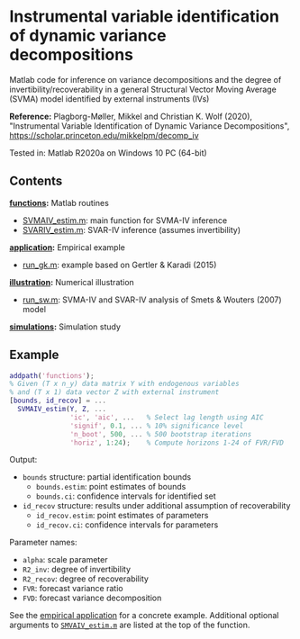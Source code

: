 # Instrumental variable identification of dynamic variance decompositions

Matlab code for inference on variance decompositions and the degree of invertibility/recoverability in a general Structural Vector Moving Average (SVMA) model identified by external instruments (IVs)

**Reference:**
Plagborg-Møller, Mikkel and Christian K. Wolf (2020), "Instrumental Variable Identification of Dynamic Variance Decompositions", https://scholar.princeton.edu/mikkelpm/decomp_iv

Tested in: Matlab R2020a on Windows 10 PC (64-bit)

## Contents

**[functions](functions):** Matlab routines
- [SVMAIV_estim.m](functions/SVMAIV_estim.m): main function for SVMA-IV inference
- [SVARIV_estim.m](functions/SVARIV_estim.m): SVAR-IV inference (assumes invertibility)

**[application](application):** Empirical example
- [run_gk.m](application/run_gk.m): example based on Gertler & Karadi (2015)

**[illustration](illustration):** Numerical illustration
- [run_sw.m](illustration/run_sw.m): SVMA-IV and SVAR-IV analysis of Smets & Wouters (2007) model

**[simulations](simulations):** Simulation study

## Example

``` Matlab
addpath('functions');
% Given (T x n_y) data matrix Y with endogenous variables
% and (T x 1) data vector Z with external instrument
[bounds, id_recov] = ...
  SVMAIV_estim(Y, Z, ...
               'ic', 'aic', ...   % Select lag length using AIC
               'signif', 0.1, ... % 10% significance level
               'n_boot', 500, ... % 500 bootstrap iterations
               'horiz', 1:24);    % Compute horizons 1-24 of FVR/FVD
```
Output:
- `bounds` structure: partial identification bounds
  - `bounds.estim`: point estimates of bounds
  - `bounds.ci`: confidence intervals for identified set
- `id_recov` structure: results under additional assumption of recoverability
  - `id_recov.estim`: point estimates of parameters
  - `id_recov.ci`: confidence intervals for parameters

Parameter names:
- `alpha`: scale parameter
- `R2_inv`: degree of invertibility
- `R2_recov`: degree of recoverability
- `FVR`: forecast variance ratio
- `FVD`: forecast variance decomposition

See the [empirical application](application/run_gk.m) for a concrete example. Additional optional arguments to [`SMVAIV_estim.m`](functions/SVMAIV_estim.m) are listed at the top of the function.
